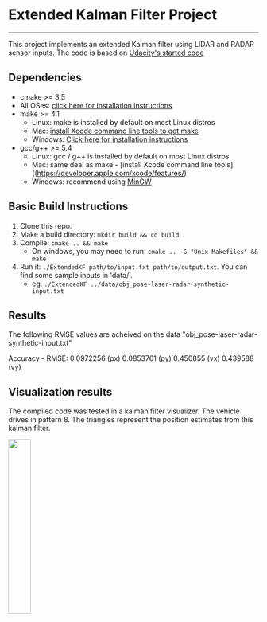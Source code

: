 # Extended Kalman Filter Project

---
This project implements an extended Kalman filter using LIDAR and RADAR sensor inputs. The code is based on [Udacity's started code](https://github.com/udacity/CarND-Extended-Kalman-Filter-Project)

## Dependencies

* cmake >= 3.5
 * All OSes: [click here for installation instructions](https://cmake.org/install/)
* make >= 4.1
  * Linux: make is installed by default on most Linux distros
  * Mac: [install Xcode command line tools to get make](https://developer.apple.com/xcode/features/)
  * Windows: [Click here for installation instructions](http://gnuwin32.sourceforge.net/packages/make.htm)
* gcc/g++ >= 5.4
  * Linux: gcc / g++ is installed by default on most Linux distros
  * Mac: same deal as make - [install Xcode command line tools]((https://developer.apple.com/xcode/features/)
  * Windows: recommend using [MinGW](http://www.mingw.org/)

## Basic Build Instructions

1. Clone this repo.
2. Make a build directory: `mkdir build && cd build`
3. Compile: `cmake .. && make` 
   * On windows, you may need to run: `cmake .. -G "Unix Makefiles" && make`
4. Run it: `./ExtendedKF path/to/input.txt path/to/output.txt`. You can find
   some sample inputs in 'data/'.
    - eg. `./ExtendedKF ../data/obj_pose-laser-radar-synthetic-input.txt`

## Results

The following RMSE values are acheived on the data "obj_pose-laser-radar-synthetic-input.txt"

Accuracy - RMSE:
0.0972256 (px)
0.0853761 (py)
0.450855  (vx)
0.439588  (vy)

## Visualization results

The compiled code was tested in a kalman filter visualizer. The vehicle drives in pattern 8. The triangles represent the position estimates from this kalman filter.

<img src="https://github.com/bhatiaabhishek/CarND-ExtendedKalmanFilters/edit/master/Visualize_KF.png" width="30%"> 
